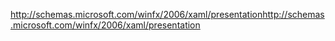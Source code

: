 <span data-ttu-id="d910a-101">http://schemas.microsoft.com/winfx/2006/xaml/presentation</span><span class="sxs-lookup"><span data-stu-id="d910a-101">http://schemas.microsoft.com/winfx/2006/xaml/presentation</span></span>